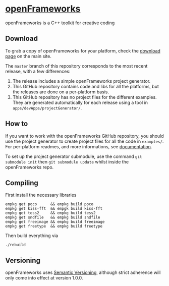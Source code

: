 [openFrameworks](http://openframeworks.cc/)
================
openFrameworks is a C++ toolkit for creative coding

Download
--------
To grab a copy of openFrameworks for your platform, check the [download page](http://openframeworks.cc/download) on the main site.  
 
The `master` branch of this repository corresponds to the most recent release, with a few differences:  

1. The release includes a simple openFrameworks project generator.
2. This GitHub repository contains code and libs for all the platforms, but the releases are done on a per-platform basis.
3. This GitHub repository has no project files for the different examples. They are generated automatically for each release using a tool in `apps/devApps/projectGenerator/`.

How to
------
If you want to work with the openFrameworks GitHub repository, you should use the project generator to create project files for all the code in `examples/`.  
For per-platform readmes, and more informations, see [documentation](docs/table_of_contents.md).

To set up the project generator submodule, use the command `git submodule init` then `git submodule update` whilst inside the openFrameworks repo.

Compiling
---------
First install the necessary libraries

    empkg get poco      && empkg build poco
    empkg get kiss-fft  && empgk build kiss-fft
    empkg get tess2     && empkg build tess2
    empkg get sndfile   && empkg build sndfile
    empkg get freeimage && empkg build freeimage
    empkg get freetype  && empkg build freetype


Then build everything via

    ./rebuild

Versioning
----------
openFrameworks uses [Semantic Versioning](http://semver.org/), although strict adherence will only come into effect at version 1.0.0.
